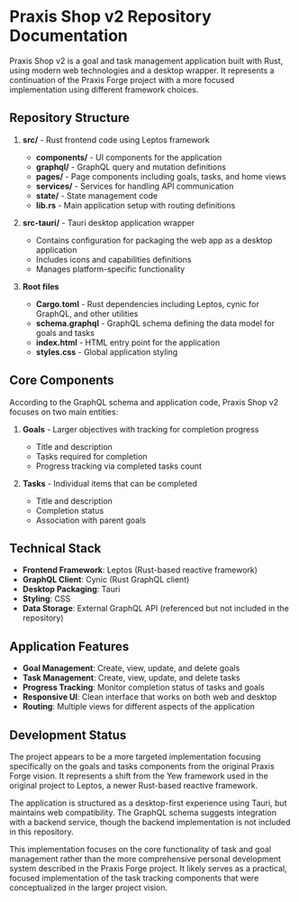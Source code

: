 # Praxis Shop v2 Repository Documentation

Praxis Shop v2 is a goal and task management application built with Rust, using modern web technologies and a desktop wrapper. It represents a continuation of the Praxis Forge project with a more focused implementation using different framework choices.

## Repository Structure

1. **src/** - Rust frontend code using Leptos framework

   - **components/** - UI components for the application
   - **graphql/** - GraphQL query and mutation definitions
   - **pages/** - Page components including goals, tasks, and home views
   - **services/** - Services for handling API communication
   - **state/** - State management code
   - **lib.rs** - Main application setup with routing definitions

2. **src-tauri/** - Tauri desktop application wrapper

   - Contains configuration for packaging the web app as a desktop application
   - Includes icons and capabilities definitions
   - Manages platform-specific functionality

3. **Root files**
   - **Cargo.toml** - Rust dependencies including Leptos, cynic for GraphQL, and other utilities
   - **schema.graphql** - GraphQL schema defining the data model for goals and tasks
   - **index.html** - HTML entry point for the application
   - **styles.css** - Global application styling

## Core Components

According to the GraphQL schema and application code, Praxis Shop v2 focuses on two main entities:

1. **Goals** - Larger objectives with tracking for completion progress

   - Title and description
   - Tasks required for completion
   - Progress tracking via completed tasks count

2. **Tasks** - Individual items that can be completed
   - Title and description
   - Completion status
   - Association with parent goals

## Technical Stack

- **Frontend Framework**: Leptos (Rust-based reactive framework)
- **GraphQL Client**: Cynic (Rust GraphQL client)
- **Desktop Packaging**: Tauri
- **Styling**: CSS
- **Data Storage**: External GraphQL API (referenced but not included in the repository)

## Application Features

- **Goal Management**: Create, view, update, and delete goals
- **Task Management**: Create, view, update, and delete tasks
- **Progress Tracking**: Monitor completion status of tasks and goals
- **Responsive UI**: Clean interface that works on both web and desktop
- **Routing**: Multiple views for different aspects of the application

## Development Status

The project appears to be a more targeted implementation focusing specifically on the goals and tasks components from the original Praxis Forge vision. It represents a shift from the Yew framework used in the original project to Leptos, a newer Rust-based reactive framework.

The application is structured as a desktop-first experience using Tauri, but maintains web compatibility. The GraphQL schema suggests integration with a backend service, though the backend implementation is not included in this repository.

This implementation focuses on the core functionality of task and goal management rather than the more comprehensive personal development system described in the Praxis Forge project. It likely serves as a practical, focused implementation of the task tracking components that were conceptualized in the larger project vision.
